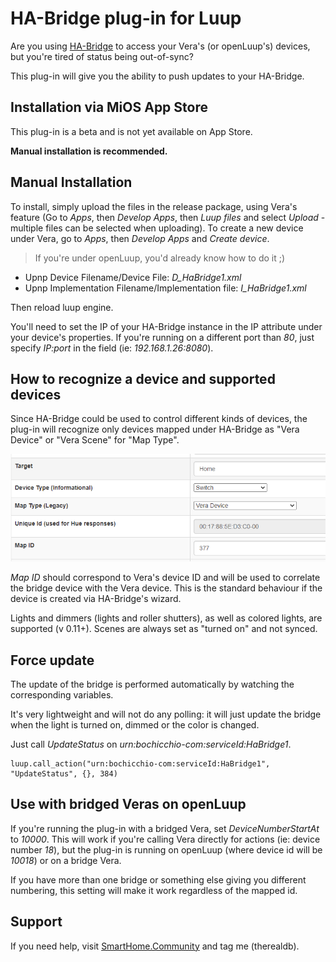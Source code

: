 # HA-Bridge plug-in for Luup

Are you using [HA-Bridge](https://github.com/bwssytems/ha-bridge/) to access your Vera's (or openLuup's) devices, but you're tired of status being out-of-sync?

This plug-in will give you the ability to push updates to your HA-Bridge.

## Installation via MiOS App Store

This plug-in is a beta and is not yet available on App Store.

**Manual installation is recommended.**

## Manual Installation

To install, simply upload the files in the release package, using Vera's feature (Go to *Apps*, then *Develop Apps*, then *Luup files* and select *Upload* - multiple files can be selected when uploading).
To create a new device under Vera, go to *Apps*, then *Develop Apps* and *Create device*.

> If you're under openLuup, you'd already know how to do it ;)

- Upnp Device Filename/Device File: *D_HaBridge1.xml*
- Upnp Implementation Filename/Implementation file: *I_HaBridge1.xml*

Then reload luup engine.

You'll need to set the IP of your HA-Bridge instance in the IP attribute under your device's properties. If you're running on a different port than *80*, just specify *IP:port* in the field (ie: *192.168.1.26:8080*).

## How to recognize a device and supported devices

Since HA-Bridge could be used to control different kinds of devices, the plug-in will recognize only devices mapped under HA-Bridge as "Vera Device" or "Vera Scene" for "Map Type".

![Configuration example](Docs/file.png)

*Map ID* should correspond to Vera's device ID and will be used to correlate the bridge device with the Vera device. This is the standard behaviour if the device is created via HA-Bridge's wizard.

Lights and dimmers (lights and roller shutters), as well as colored lights, are supported (v 0.11+).
Scenes are always set as "turned on" and not synced.

## Force update

The update of the bridge is performed automatically by watching the corresponding variables.

It's very lightweight and will not do any polling: it will just update the bridge when the light is turned on, dimmed or the color is changed.

Just call *UpdateStatus* on *urn:bochicchio-com:serviceId:HaBridge1*.

```
luup.call_action("urn:bochicchio-com:serviceId:HaBridge1", "UpdateStatus", {}, 384)
```

## Use with bridged Veras on openLuup

If you're running the plug-in with a bridged Vera, set *DeviceNumberStartAt* to *10000*.
This will work if you're calling Vera directly for actions (ie: device number *18*), but the plug-in is running on openLuup (where device id will be *10018*) or on a bridge Vera.

If you have more than one bridge or something else giving you different numbering, this setting will make it work regardless of the mapped id.

## Support

If you need help, visit [SmartHome.Community](https://smarthome.community/) and tag me (therealdb).